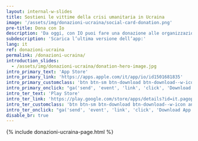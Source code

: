 ```yaml
---
layout: internal-w-slides
title: Sostieni le vittime della crisi umanitaria in Ucraina
image: '/assets/img/donazioni-ucraina/social-card-donation.png'
pre-title: Dona con Io
description: 'Da oggi, con IO puoi fare una donazione alle organizzazioni umanitarie che assistono le vittime del conflitto in Ucraina. L’importo, detraibile e senza commissioni, verrà versato direttamente sul conto  dell’organizzazione a cui scegli di donare.'
subdescription: 'Scarica l’ultima versione dell’app:'
lang: it
ref: donazioni-ucraina
permalink: /donazioni-ucraina/
introduction_slides:
  - /assets/img/donazioni-ucraina/donation-hero-image.jpg
intro_primary_text: 'App Store'
intro_primary_link: 'https://apps.apple.com/it/app/io/id1501681835'
intro_primary_customclass: 'btn btn-sm btn-download btn-download--w-icon ios text-uppercase px-3 px-md-5 mr-2'
intro_primary_onclick: "ga('send', 'event', 'link', 'click', 'Download App: iOS', 1)"
intro_ter_text: 'Play Store'
intro_ter_link: 'https://play.google.com/store/apps/details?id=it.pagopa.io.app'
intro_ter_customclass: 'btn btn-sm btn-download btn-download--w-icon android text-uppercase px-3 px-md-5 '
intro_ter_onclick: "ga('send', 'event', 'link', 'click', 'Download App: Android', 1)"
disable_br: true
---
```


{% include donazioni-ucraina-page.html %}
